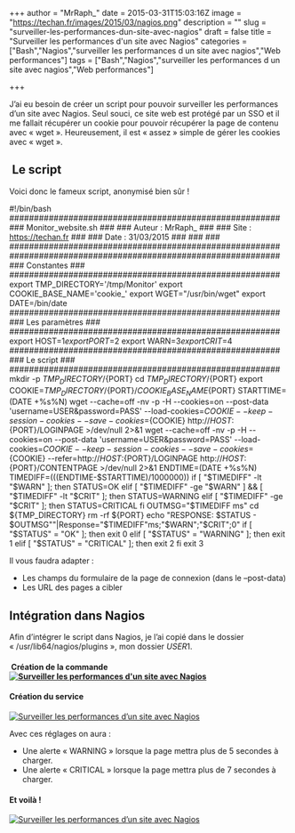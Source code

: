 +++
author = "MrRaph_"
date = 2015-03-31T15:03:16Z
image = "https://techan.fr/images/2015/03/nagios.png"
description = ""
slug = "surveiller-les-performances-dun-site-avec-nagios"
draft = false
title = "Surveiller les performances d'un site avec Nagios"
categories = ["Bash","Nagios","surveiller les performances d un site avec nagios","Web performances"]
tags = ["Bash","Nagios","surveiller les performances d un site avec nagios","Web performances"]

+++


J’ai eu besoin de créer un script pour pouvoir surveiller les performances d’un site avec Nagios. Seul souci, ce site web est protégé par un SSO et il me fallait récupérer un cookie pour pouvoir récupérer la page de contenu avec « wget ». Heureusement, il est « assez » simple de gérer les cookies avec « wget ».


##  Le script

Voici donc le fameux script, anonymisé bien sûr !

#!/bin/bash ####################################################### ### Monitor_website.sh ### ### Auteur : MrRaph_ ### ### Site : https://techan.fr ### ### Date : 31/03/2015 ### ### ### ####################################################### ####################################################### ### Constantes ### ####################################################### export TMP_DIRECTORY='/tmp/Monitor' export COOKIE_BASE_NAME='cookie_' export WGET="/usr/bin/wget" export DATE=/bin/date ####################################################### ### Les paramètres ### ####################################################### export HOST=$1 export PORT=$2 export WARN=$3 export CRIT=$4 ####################################################### ### Le script ### ####################################################### mkdir -p ${TMP_DIRECTORY}/${PORT} cd ${TMP_DIRECTORY}/${PORT} export COOKIE=${TMP_DIRECTORY}/${PORT}/${COOKIE_BASE_NAME}${PORT} STARTTIME=$($DATE +%s%N) wget --cache=off -nv -p -H --cookies=on --post-data 'username=USER&password=PASS' --load-cookies=${COOKIE} --keep-session-cookies --save-cookies=${COOKIE} http://${HOST}:${PORT}/LOGINPAGE >/dev/null 2>&1 wget --cache=off -nv -p -H --cookies=on --post-data 'username=USER&password=PASS' --load-cookies=${COOKIE} --keep-session-cookies --save-cookies=${COOKIE} --refer=http://${HOST}:${PORT}/LOGINPAGE http://${HOST}:${PORT}/CONTENTPAGE >/dev/null 2>&1 ENDTIME=$($DATE +%s%N) TIMEDIFF=$((($ENDTIME-$STARTTIME)/1000000)) if [ "$TIMEDIFF" -lt "$WARN" ]; then STATUS=OK elif [ "$TIMEDIFF" -ge "$WARN" ] && [ "$TIMEDIFF" -lt "$CRIT" ]; then STATUS=WARNING elif [ "$TIMEDIFF" -ge "$CRIT" ]; then STATUS=CRITICAL fi OUTMSG="$TIMEDIFF ms" cd ${TMP_DIRECTORY} rm -rf ${PORT} echo "RESPONSE: $STATUS - $OUTMSG""|Response="$TIMEDIFF"ms;"$WARN";"$CRIT";0" if [ "$STATUS" = "OK" ]; then exit 0 elif [ "$STATUS" = "WARNING" ]; then exit 1 elif [ "$STATUS" = "CRITICAL" ]; then exit 2 fi exit 3

Il vous faudra adapter :

- Les champs du formulaire de la page de connexion (dans le –post-data)
- Les URL des pages a cibler


## Intégration dans Nagios

Afin d’intégrer le script dans Nagios, je l’ai copié dans le dossier « /usr/lib64/nagios/plugins », mon dossier $USER1$.

####  Création de la commande[![Surveiller les performances d'un site avec Nagios](https://techan.fr/images/2015/03/screenshot.182.jpg)](https://techan.fr/images/2015/03/screenshot.182.jpg)

#### Création du service

[![Surveiller les performances d’un site avec Nagios ](https://techan.fr/images/2015/03/screenshot.183.jpg)](https://techan.fr/images/2015/03/screenshot.183.jpg)

Avec ces réglages on aura :

- Une alerte « WARNING » lorsque la page mettra plus de 5 secondes à charger.
- Une alerte « CRITICAL » lorsque la page mettra plus de 7 secondes à charger.

#### Et voilà !

[![Surveiller les performances d’un site avec Nagios ](https://techan.fr/images/2015/03/screenshot.179.jpg)](https://techan.fr/images/2015/03/screenshot.179.jpg)


